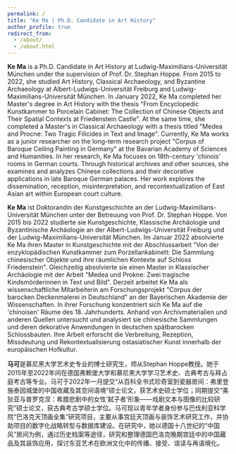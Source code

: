 ```yaml
---
permalink: /
title: "Ke Ma | Ph.D. Candidate in Art History"
author_profile: true
redirect_from: 
  - /about/
  - /about.html
---
```


**Ke Ma** is a Ph.D. Candidate in Art History at Ludwig-Maximilians-Universität München under the supervision of Prof. Dr. Stephan Hoppe. From 2015 to 2022, she studied Art History, Classical Archaeology, and Byzantine Archaeology at Albert-Ludwigs-Universität Freiburg and Ludwig-Maximilians-Universität München. 
In January 2022, Ke Ma completed her Master's degree in Art History with the thesis "From Encyclopedic Kunstkammer to Porcelain Cabinet: The Collection of Chinese Objects and Their Spatial Contexts at Friedenstein Castle". At the same time, she completed a Master's in Classical Archaeology with a thesis titled "Medea and Procne: Two Tragic Filicides in Text and Image". 
Currently, Ke Ma works as a junior researcher on the long-term research project "Corpus of Baroque Ceiling Painting in Germany" at the Bavarian Academy of Sciences and Humanities. In her research, Ke Ma focuses on 18th-century 'chinois' rooms in German courts. Through historical archives and other sources, she examines and analyzes Chinese collections and their decorative applications in late Baroque German palaces. Her work explores the dissemination, reception, misinterpretation, and recontextualization of East Asian art within European court culture.

**Ke Ma** ist Doktorandin der Kunstgeschichte an der Ludwig-Maximilians-Universität München unter der Betreuung von Prof. Dr. Stephan Hoppe. Von 2015 bis 2022 studierte sie Kunstgeschichte, Klassische Archäologie und Byzantinische Archäologie an der Albert-Ludwigs-Universität Freiburg und der Ludwig-Maximilians-Universität München. 
Im Januar 2022 absolvierte Ke Ma ihren Master in Kunstgeschichte mit der Abschlussarbeit "Von der enzyklopädischen Kunstkammer zum Porzellankabinett: Die Sammlung chinesischer Objekte und ihre räumlichen Kontexte auf Schloss Friedenstein". Gleichzeitig absolvierte sie einen Master in Klassischer Archäologie mit der Arbeit "Medea und Prokne: Zwei tragische Kindsmörderinnen in Text und Bild".
Derzeit arbeitet Ke Ma als wissenschaftliche Mitarbeiterin am Forschungsprojekt "Corpus der barocken Deckenmalerei in Deutschland" an der Bayerischen Akademie der Wissenschaften. In ihrer Forschung konzentriert sich Ke Ma auf die 'chinoisen' Räume des 18. Jahrhunderts. Anhand von Archivmaterialien und anderen Quellen untersucht und analysiert sie chinesische Sammlungen und deren dekorative Anwendungen in deutschen spätbarocken Schlossbauten. Ihre Arbeit erforscht die Verbreitung, Rezeption, Missdeutung und Rekontextualisierung ostasiatischer Kunst innerhalb der europäischen Hofkultur. 

**马可**是慕尼黑大学艺术史专业的博士研究生，师从Stephan Hoppe教授。她于2015年至2022年间在德国弗赖堡大学和慕尼黑大学学习艺术史、古典考古与拜占庭考古等专业。马可于2022年一月提交“从百科全书式珍奇室到瓷器房间：弗里登施泰因城堡的中国收藏及其空间语境”硕士论文，获艺术史硕士学位；同期提交“美狄亚与普罗克涅：希腊悲剧中的女性’弑子者’形象——戏剧文本与图像的比较研究”硕士论文，获古典考古学硕士学位。马可现以青年学者身份参与巴伐利亚科学院“巴洛克天顶画全集”研究项目，主要从事宫廷天顶画与装饰艺术研究工作，并协助项目的数字化战略转型与数据库建设。在研究中，她以德国十八世纪的“中国风”房间为例，通过历史档案等途径，研究和整理德国巴洛克晚期宫廷中的中国藏品及其装饰应用，探讨东亚艺术在欧洲文化中的传播、接受、误读与再语境化。
